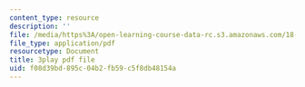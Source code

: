 ```yaml
---
content_type: resource
description: ''
file: /media/https%3A/open-learning-course-data-rc.s3.amazonaws.com/18-02sc-multivariable-calculus-fall-2010/f08d39bd895c04b2fb59c5f8db48154a_6S3BJSsc72Q.pdf
file_type: application/pdf
resourcetype: Document
title: 3play pdf file
uid: f08d39bd-895c-04b2-fb59-c5f8db48154a
---
```

